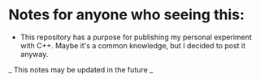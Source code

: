# Notes for anyone who seeing this:
- This repository has a purpose for publishing my personal experiment with C++. Maybe it's a common knowledge, but I decided to post it anyway.

_ This notes may be updated in the future _